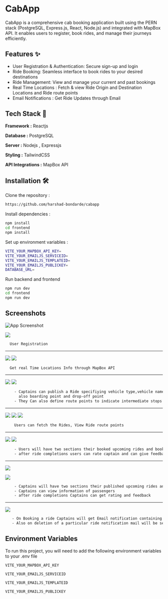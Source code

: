 
# CabApp

CabApp is a comprehensive cab booking application built using the PERN stack (PostgreSQL, Express.js, React, Node.js) and integrated with MapBox API. It enables users to register, book rides, and manage their journeys efficiently.

## Features ✨

- User Registration & Authentication: Secure sign-up and login
-  Ride Booking: Seamless interface to book rides to your desired destinations
- Ride Management: View and manage your current and past bookings
- Real Time Locations : Fetch & view Ride Origin and Destination Locations and Ride route points   
- Email Notifications :  Get Ride Updates through Email
## Tech Stack 🚀
 
**Framework :** Reactjs 

**Database :** PostgreSQL

**Server :** Nodejs , Expressjs

**Styling :** TailwindCSS

**API Integrations :** MapBox API






## Installation 🛠️

Clone the repository : 

```bash
https://github.com/harshad-bondarde/cabapp
```

Install dependencies :
```bash
npm install
cd frontend
npm install
```

Set up environment variables :

```bash
VITE_YOUR_MAPBOX_API_KEY=
VITE_YOUR_EMAILJS_SERVICEID=
VITE_YOUR_EMAILJS_TEMPLATEID=
VITE_YOUR_EMAILJS_PUBLICKEY=
DATABASE_URL=
```
Run backend and frontend
```bash
npm run dev
cd frontend
npm run dev
```

    
## Screenshots

![App Screenshot](https://i.postimg.cc/xjJzw4VM/Screenshot-2025-01-06-225243.png)

![](https://i.postimg.cc/jjbq2mvz/Screenshot-2025-01-06-225214.png)

```bash
  User Registration
```

***
![](https://i.postimg.cc/qM1V9Gmx/Screenshot-2025-01-06-230533.png)
![](https://i.postimg.cc/sX14g77S/Screenshot-2025-01-06-230633.png)
```bash
  Get real Time Locations Info through MapBox API
```
***

![](https://i.postimg.cc/GtWQNtBD/Screenshot-2025-01-06-231432.png)
![](https://i.postimg.cc/ydmKbgrq/Screenshot-2025-01-06-231512.png)
```bash
    - Captains can publish a Ride specifiying vehicle type,vehicle name 
      also boarding point and drop-off point
    - They Can also define route points to indicate intermediate stops
```
 ***
![](https://i.postimg.cc/mDc5htHc/Screenshot-2025-01-06-231859.png)
![](https://i.postimg.cc/mgQbNCTw/Screenshot-2025-01-06-231930.pnghttps://i.postimg.cc/mgQbNCTw/Screenshot-2025-01-06-231930.png)
![](https://i.postimg.cc/52SrHhkV/Screenshot-2025-01-06-232452.png)

```bash
    Users can fetch the Rides, View Ride route points  
```
***
![](https://i.postimg.cc/mkFmwJL8/Screenshot-2025-01-06-232400.png)
![](https://i.postimg.cc/XYQ73zW2/Screenshot-2025-01-06-232817.png)

```bash
    - Users will have two sections their booked upcoming rides and booked rides
    - after ride completions users can rate captain and can give feedback 
```

***
![](https://i.postimg.cc/rwLTms5t/Screenshot-2025-01-06-233016.png)

![](https://i.postimg.cc/DZDkKw20/Screenshot-2025-01-06-233027.png)

```bash
    - Captains will have two sections their published upcoming rides and past rides
    - Captains can view information of passengers 
    - after ride completions Captains can get rating and feedback
```

***
![](https://i.postimg.cc/mgRrn8Xq/Screenshot-2025-01-06-233212.png)

```bash
   - On Booking a ride Captains will get Email notification containing information about the passenger
   - Also on deletion of a particular ride notification mail will be sent to all passengers 
```









## Environment Variables

To run this project, you will need to add the following environment variables to your .env file

`VITE_YOUR_MAPBOX_API_KEY`

`VITE_YOUR_EMAILJS_SERVICEID`

`VITE_YOUR_EMAILJS_TEMPLATEID`

`VITE_YOUR_EMAILJS_PUBLICKEY`


